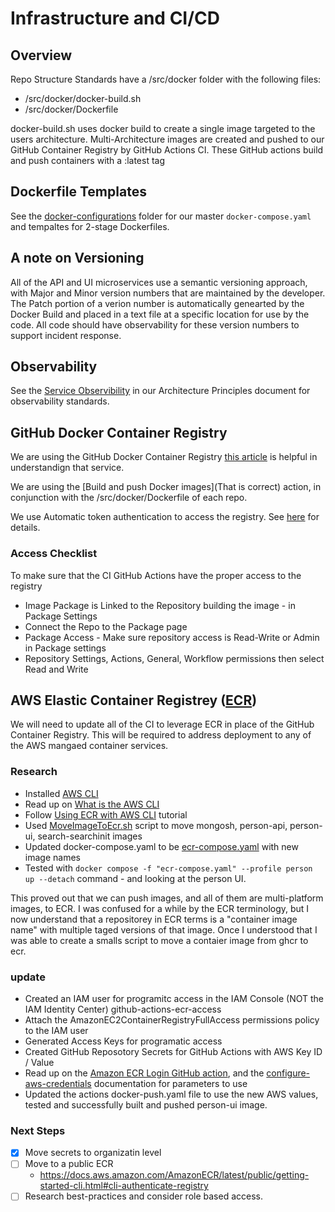# Infrastructure and CI/CD

## Overview

Repo Structure Standards have a /src/docker folder with the following files:

- /src/docker/docker-build.sh
- /src/docker/Dockerfile

docker-build.sh uses docker build to create a single image targeted to the users architecture. Multi-Architecture images are created and pushed to our GitHub Container Registry by GitHub Actions CI.
These GitHub actions build and push containers with a :latest tag

## Dockerfile Templates

See the [docker-configurations](../docker-configurations/README.md) folder for our master ``docker-compose.yaml`` and tempaltes for 2-stage Dockerfiles.

## A note on Versioning

All of the API and UI microservices use a semantic versioning approach, with Major and Minor version numbers that are maintained by the developer. The Patch portion of a verion number is automatically genearted by the Docker Build and placed in a text file at a specific location for use by the code. All code should have observability for these version numbers to support incident response.

## Observability

See the [Service Observibility](./PRINCIPLES.md#service-observability) in our Architecture Principles document for observability standards.

## GitHub Docker Container Registry

We are using the GitHub Docker Container Registry [this article](https://docs.github.com/en/packages/working-with-a-github-packages-registry/working-with-the-container-registry) is helpful in understandign that service.

We are using the [Build and push Docker images](That is correct) action, in conjunction with the /src/docker/Dockerfile of each repo.

We use Automatic token authentication to access the registry. See [here](https://docs.github.com/en/actions/security-guides/automatic-token-authentication#using-the-github_token-in-a-workflow) for details.

### Access Checklist

To make sure that the CI GitHub Actions have the proper access to the registry

- Image Package is Linked to the Repository building the image - in Package Settings
- Connect the Repo to the Package page
- Package Access - Make sure repository access is Read-Write or Admin in Package settings
- Repository Settings, Actions, General, Workflow permissions then select Read and Write

## AWS Elastic Container Registrey ([ECR](https://aws.amazon.com/ecr/))

We will need to update all of the CI to leverage ECR in place of the GitHub Container Registry. This will be required to address deployment to any of the AWS mangaed container services.

### Research

- Installed [AWS CLI](https://aws.amazon.com/cli/)
- Read up on [What is the AWS CLI](https://docs.aws.amazon.com/cli/latest/userguide/cli-chap-welcome.html)
- Follow [Using ECR with AWS CLI](https://docs.aws.amazon.com/AmazonECR/latest/userguide/getting-started-cli.html) tutorial
- Used [MoveImageToEcr.sh](./ecrMigration/MoveImageToEcr.sh) script to move mongosh, person-api, person-ui, search-searchinit images
- Updated docker-compose.yaml to be [ecr-compose.yaml](./ecrMigration/ecr-compose.yaml) with new image names
- Tested with ``docker compose -f "ecr-compose.yaml" --profile person up --detach`` command - and looking at the person UI.

This proved out that we can push images, and all of them are multi-platform images, to ECR. I was confused for a while by the ECR terminology, but I now understand that a repositorey in ECR terms is a "container image name" with multiple taged versions of that image. Once I understood that I was able to create a smalls script to move a contaier image from ghcr to ecr. 

### update

- Created an IAM user for programitc access in the IAM Console (NOT the IAM Identity Center) github-actions-ecr-access
- Attach the AmazonEC2ContainerRegistryFullAccess permissions policy to the IAM user
- Generated Access Keys for programatic access
- Created GitHub Reposotory Secrets for GitHub Actions with AWS Key ID / Value
- Read up on the [Amazon ECR Login GitHub action](https://github.com/marketplace/actions/amazon-ecr-login-action-for-github-actions#building-and-pushing-an-image), and the [configure-aws-credentials](https://github.com/aws-actions/configure-aws-credentials) documentation for parameters to use
- Updated the actions docker-push.yaml file to use the new AWS values, tested and successfully built and pushed person-ui image.

### Next Steps

- [x] Move secrets to organizatin level
- [ ] Move to a public ECR
  - https://docs.aws.amazon.com/AmazonECR/latest/public/getting-started-cli.html#cli-authenticate-registry
- [ ] Research best-practices and consider role based access. 
